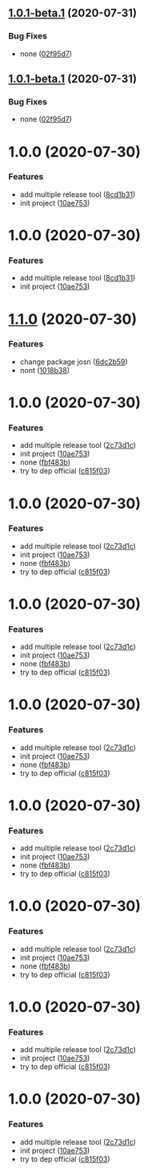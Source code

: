 ## [1.0.1-beta.1](https://code.shihuo.cn/95fen-web-frontend/seed/ts-module-template/compare/v1.0.0...v1.0.1-beta.1) (2020-07-31)


### Bug Fixes

* none ([02f95d7](https://code.shihuo.cn/95fen-web-frontend/seed/ts-module-template/commit/02f95d7e10f212e54e4bbd3da95e7bd5eb5500cf))





## [1.0.1-beta.1](https://code.shihuo.cn/95fen-web-frontend/seed/ts-module-template/compare/v1.0.0...v1.0.1-beta.1) (2020-07-31)


### Bug Fixes

* none ([02f95d7](https://code.shihuo.cn/95fen-web-frontend/seed/ts-module-template/commit/02f95d7e10f212e54e4bbd3da95e7bd5eb5500cf))

# 1.0.0 (2020-07-30)


### Features

* add multiple release tool ([8cd1b31](https://code.shihuo.cn/95fen-web-frontend/seed/ts-module-template/commit/8cd1b31a7d5b20a0dc9dbd979c046582b95eefbc))
* init project ([10ae753](https://code.shihuo.cn/95fen-web-frontend/seed/ts-module-template/commit/10ae7532381fc7aac2a06d2acac7a9f8e235f7e5))





# 1.0.0 (2020-07-30)


### Features

* add multiple release tool ([8cd1b31](https://code.shihuo.cn/95fen-web-frontend/seed/ts-module-template/commit/8cd1b31a7d5b20a0dc9dbd979c046582b95eefbc))
* init project ([10ae753](https://code.shihuo.cn/95fen-web-frontend/seed/ts-module-template/commit/10ae7532381fc7aac2a06d2acac7a9f8e235f7e5))

# [1.1.0](https://code.shihuo.cn/95fen-web-frontend/seed/ts-module-template/compare/v1.0.0...v1.1.0) (2020-07-30)


### Features

* change package josn ([6dc2b59](https://code.shihuo.cn/95fen-web-frontend/seed/ts-module-template/commit/6dc2b598ba92f20ffd0b796b980bd9e353c9c9f3))
* nont ([1018b38](https://code.shihuo.cn/95fen-web-frontend/seed/ts-module-template/commit/1018b38567b5b6ddb3f7e6e9756545b68c99cad7))

# 1.0.0 (2020-07-30)


### Features

* add multiple release tool ([2c73d1c](https://code.shihuo.cn/95fen-web-frontend/seed/ts-module-template/commit/2c73d1ced3923116fd17d88ecad6cc3056204dd2))
* init project ([10ae753](https://code.shihuo.cn/95fen-web-frontend/seed/ts-module-template/commit/10ae7532381fc7aac2a06d2acac7a9f8e235f7e5))
* none ([fbf483b](https://code.shihuo.cn/95fen-web-frontend/seed/ts-module-template/commit/fbf483b8c6ee6df88fe56cd4263cb2564be55180))
* try to dep official ([c815f03](https://code.shihuo.cn/95fen-web-frontend/seed/ts-module-template/commit/c815f03dba289686121f49b10198e26d1f08160f))





# 1.0.0 (2020-07-30)


### Features

* add multiple release tool ([2c73d1c](https://code.shihuo.cn/95fen-web-frontend/seed/ts-module-template/commit/2c73d1ced3923116fd17d88ecad6cc3056204dd2))
* init project ([10ae753](https://code.shihuo.cn/95fen-web-frontend/seed/ts-module-template/commit/10ae7532381fc7aac2a06d2acac7a9f8e235f7e5))
* none ([fbf483b](https://code.shihuo.cn/95fen-web-frontend/seed/ts-module-template/commit/fbf483b8c6ee6df88fe56cd4263cb2564be55180))
* try to dep official ([c815f03](https://code.shihuo.cn/95fen-web-frontend/seed/ts-module-template/commit/c815f03dba289686121f49b10198e26d1f08160f))

# 1.0.0 (2020-07-30)


### Features

* add multiple release tool ([2c73d1c](https://code.shihuo.cn/95fen-web-frontend/seed/ts-module-template/commit/2c73d1ced3923116fd17d88ecad6cc3056204dd2))
* init project ([10ae753](https://code.shihuo.cn/95fen-web-frontend/seed/ts-module-template/commit/10ae7532381fc7aac2a06d2acac7a9f8e235f7e5))
* none ([fbf483b](https://code.shihuo.cn/95fen-web-frontend/seed/ts-module-template/commit/fbf483b8c6ee6df88fe56cd4263cb2564be55180))
* try to dep official ([c815f03](https://code.shihuo.cn/95fen-web-frontend/seed/ts-module-template/commit/c815f03dba289686121f49b10198e26d1f08160f))





# 1.0.0 (2020-07-30)


### Features

* add multiple release tool ([2c73d1c](https://code.shihuo.cn/95fen-web-frontend/seed/ts-module-template/commit/2c73d1ced3923116fd17d88ecad6cc3056204dd2))
* init project ([10ae753](https://code.shihuo.cn/95fen-web-frontend/seed/ts-module-template/commit/10ae7532381fc7aac2a06d2acac7a9f8e235f7e5))
* none ([fbf483b](https://code.shihuo.cn/95fen-web-frontend/seed/ts-module-template/commit/fbf483b8c6ee6df88fe56cd4263cb2564be55180))
* try to dep official ([c815f03](https://code.shihuo.cn/95fen-web-frontend/seed/ts-module-template/commit/c815f03dba289686121f49b10198e26d1f08160f))

# 1.0.0 (2020-07-30)


### Features

* add multiple release tool ([2c73d1c](https://code.shihuo.cn/95fen-web-frontend/seed/ts-module-template/commit/2c73d1ced3923116fd17d88ecad6cc3056204dd2))
* init project ([10ae753](https://code.shihuo.cn/95fen-web-frontend/seed/ts-module-template/commit/10ae7532381fc7aac2a06d2acac7a9f8e235f7e5))
* none ([fbf483b](https://code.shihuo.cn/95fen-web-frontend/seed/ts-module-template/commit/fbf483b8c6ee6df88fe56cd4263cb2564be55180))
* try to dep official ([c815f03](https://code.shihuo.cn/95fen-web-frontend/seed/ts-module-template/commit/c815f03dba289686121f49b10198e26d1f08160f))





# 1.0.0 (2020-07-30)


### Features

* add multiple release tool ([2c73d1c](https://code.shihuo.cn/95fen-web-frontend/seed/ts-module-template/commit/2c73d1ced3923116fd17d88ecad6cc3056204dd2))
* init project ([10ae753](https://code.shihuo.cn/95fen-web-frontend/seed/ts-module-template/commit/10ae7532381fc7aac2a06d2acac7a9f8e235f7e5))
* none ([fbf483b](https://code.shihuo.cn/95fen-web-frontend/seed/ts-module-template/commit/fbf483b8c6ee6df88fe56cd4263cb2564be55180))
* try to dep official ([c815f03](https://code.shihuo.cn/95fen-web-frontend/seed/ts-module-template/commit/c815f03dba289686121f49b10198e26d1f08160f))

# 1.0.0 (2020-07-30)


### Features

* add multiple release tool ([2c73d1c](https://code.shihuo.cn/95fen-web-frontend/seed/ts-module-template/commit/2c73d1ced3923116fd17d88ecad6cc3056204dd2))
* init project ([10ae753](https://code.shihuo.cn/95fen-web-frontend/seed/ts-module-template/commit/10ae7532381fc7aac2a06d2acac7a9f8e235f7e5))
* try to dep official ([c815f03](https://code.shihuo.cn/95fen-web-frontend/seed/ts-module-template/commit/c815f03dba289686121f49b10198e26d1f08160f))





# 1.0.0 (2020-07-30)


### Features

* add multiple release tool ([2c73d1c](https://code.shihuo.cn/95fen-web-frontend/seed/ts-module-template/commit/2c73d1ced3923116fd17d88ecad6cc3056204dd2))
* init project ([10ae753](https://code.shihuo.cn/95fen-web-frontend/seed/ts-module-template/commit/10ae7532381fc7aac2a06d2acac7a9f8e235f7e5))
* try to dep official ([c815f03](https://code.shihuo.cn/95fen-web-frontend/seed/ts-module-template/commit/c815f03dba289686121f49b10198e26d1f08160f))
